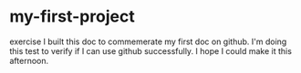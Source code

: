 # my-first-project
exercise
I built this doc to commemerate my first doc on github.
I'm doing this test to verify if I can use github successfully.
I hope I could make it this afternoon.

